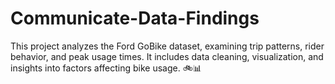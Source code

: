# Communicate-Data-Findings
This project analyzes the Ford GoBike dataset, examining trip patterns, rider behavior, and peak usage times. It includes data cleaning, visualization, and insights into factors affecting bike usage. 🚲📊
